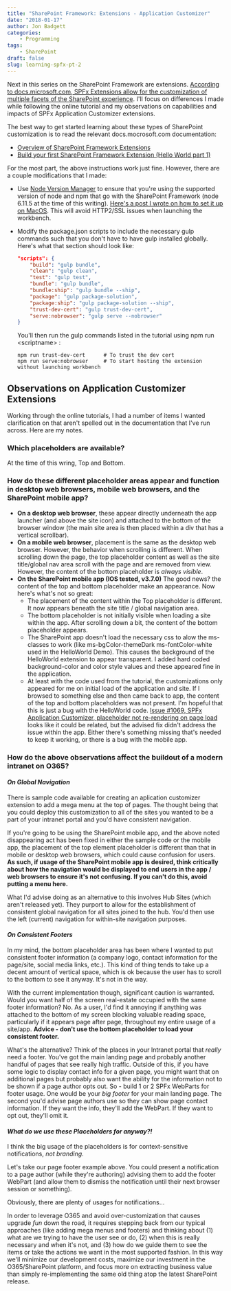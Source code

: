 ```yaml
---
title: "SharePoint Framework: Extensions - Application Customizer"
date: "2018-01-17"
author: Jon Badgett
categories:
    - Programming
tags:
    - SharePoint
draft: false
slug: learning-spfx-pt-2
---
```


Next in this series on the SharePoint Framework are extensions.
[According to docs.microsoft.com, SPFx Extensions allow for the customization of multiple facets of the SharePoint experience](https://docs.microsoft.com/en-us/sharepoint/dev/spfx/extensions/overview-extensions).
I'll focus on differences I made while following the online tutorial and my
observations on capabilities and impacts of SPFx Application Customizer
extensions.

<!--more-->

The best way to get started learning about these types of SharePoint
customization is to read the relevant docs.mocrosoft.com documentation:

-   [Overview of SharePoint Framework Extensions](https://docs.microsoft.com/en-us/sharepoint/dev/spfx/extensions/overview-extensions)
-   [Build your first SharePoint Framework Extension (Hello World part 1)](https://docs.microsoft.com/en-us/sharepoint/dev/spfx/extensions/get-started/build-a-hello-world-extension)

For the most part, the above instructions work just fine. However, there are a
couple modifications that I made:

-   Use [Node Version Manager](https://github.com/creationix/nvm) to ensure that
    you're using the supported version of node and npm that go with the SharePoint
    Framework (node 6.11.5 at the time of this writing).
    [Here's a post I wrote on how to set it up on MacOS](/2018/01/16/configuring-nvm-for-osx).
    This will avoid HTTP2/SSL issues when launching the workbench.

-   Modify the package.json scripts to include the necessary gulp commands such
    that you don't have to have gulp installed globally. Here's what that section
    should look like:

    ```json
    "scripts": {
        "build": "gulp bundle",
        "clean": "gulp clean",
        "test": "gulp test",
        "bundle": "gulp bundle",
        "bundle:ship": "gulp bundle --ship",
        "package": "gulp package-solution",
        "package:ship": "gulp package-solution --ship",
        "trust-dev-cert": "gulp trust-dev-cert",
        "serve:nobrowser": "gulp serve --nobrowser"
    }
    ```

    You'll then run the gulp commands listed in the tutorial using npm run \<scriptname\> :

    ```shell
    npm run trust-dev-cert		# To trust the dev cert
    npm run serve:nobrowser		# To start hosting the extension without launching workbench
    ```

## Observations on Application Customizer Extensions

Working through the online tutorials, I had a number of items I wanted
clarification on that aren't spelled out in the documentation that I've run
across. Here are my notes.

### Which placeholders are available?

At the time of this wring, Top and Bottom.

### How do these different placeholder areas appear and function in desktop web browsers, mobile web browsers, and the SharePoint mobile app?

-   **On a desktop web browser**, these appear directly underneath the app
    launcher (and above the site icon) and attached to the bottom of the browser
    window (the main site area is then placed within a div that has a vertical
    scrollbar).
-   **On a mobile web browser**, placement is the same as the desktop web browser.
    However, the behavior when scrolling is different. When scrolling down the
    page, the top placeholder content as well as the site title/global nav area
    scroll with the page and are removed from view. However, the content of the
    bottom placeholder is _always visible_.
-   **On the SharePoint mobile app (IOS tested, v3.7.0)** The good news? the
    content of the top and bottom placeholder make an appearance. Now here's
    what's not so great:
    -   The placement of the content within the Top placeholder is different. It now
        appears beneath the site title / global navigation area.
    -   The bottom placeholder is not initially visible when loading a site within
        the app. After scrolling down a bit, the content of the bottom placeholder
        appears.
    -   The SharePoint app doesn't load the necessary css to alow the ms- classes to
        work (like ms-bgColor-themeDark ms-fontColor-white used in the HelloWorld
        Demo). This causes the background of the HelloWorld extension to appear
        transparent. I added hard coded background-color and color style values and
        these appeared fine in the application.
    -   At least with the code used from the tutorial, the customizations only
        appeared for me on initial load of the application and site. If I browsed to
        something else and then came back to app, the content of the top and bottom
        placeholders was not present. I'm hopeful that this is just a bug with the
        HelloWorld code.
        [Issue #1069, SPFx Application Customizer, placeholder not re-rendering on page load](https://github.com/SharePoint/sp-dev-docs/issues/1069)
        looks like it could be related, but the advised fix didn't address the issue
        within the app. Either there's something missing that's needed to keep it
        working, or there is a bug with the mobile app.

### How do the above observations affect the buildout of a modern intranet on O365?

#### _On Global Navigation_

There is sample code available for creating an aplication customizer extension
to add a mega menu at the top of pages. The thought being that you could deploy
this customization to all of the sites you wanted to be a part of your intranet
portal and you'd have consistent navigation.

If you're going to be using the SharePoint mobile app, and the above noted
disappearing act has been fixed in either the sample code or the mobile app, the
placement of the top element placeholder is different than that in mobile or
desktop web browsers, which could cause confusion for users. **As such, if usage
of the SharePoint mobile app is desired, think critically about how the
navigation would be displayed to end users in the app / web browsers to ensure
it's not confusing. If you can't do this, avoid putting a menu here.**

What I'd advise doing as an alternative to this involves Hub Sites (which aren't
released yet). They purport to allow for the establishment of consistent global
navigation for all sites joined to the hub. You'd then use the left (current)
navigation for within-site navigation purposes.

#### _On Consistent Footers_

In my mind, the bottom placeholder area has been where I wanted to put
consistent footer information (a company logo, contact information for the
page/site, social media links, etc.). This kind of thing tends to take up a
decent amount of vertical space, which is ok because the user has to scroll to
the bottom to see it anyway. It's not in the way.

With the current implementation though, significant caution is warranted. Would
you want half of the screen real-estate occupied with the same footer
information? No. As a user, I'd find it annoying if anything was attached to the
bottom of my screen blocking valuable reading space, particularly if it appears
page after page, throughout my entire usage of a site/app. **Advice - don't use
the bottom placeholder to load your consistent footer.**

What's the alternative? Think of the places in your Intranet portal that
_really_ need a footer. You've got the main landing page and probably another
handful of pages that see really high traffic. Outside of this, if you have some
logic to display contact info for a given page, you might want that on
additional pages but probably also want the ability for the information not to
be shown if a page author opts out. So - build 1 or 2 SPFx WebParts for footer
usage. One would be your _big footer_ for your main landing page. The second
you'd advise page authors use so they can show page contact information. If they
want the info, they'll add the WebPart. If they want to opt out, they'll omit
it.

#### _What do we use these Placeholders for anyway?!_

I think the big usage of the placeholders is for context-sensitive
notifications, _not branding_.

Let's take our page footer example above. You could present a notification to a
page author (while they're authoring) advising them to add the footer WebPart
(and allow them to dismiss the notification until their next browser session or
something).

Obviously, there are plenty of usages for notifications...

In order to leverage O365 and avoid over-customization that causes upgrade _fun_
down the road, it requires stepping back from our typical approaches (like
adding mega menus and footers) and thinking about (1) what are we trying to have
the user see or do, (2) when this is really necessary and when it's not, and (3)
how do we guide them to see the items or take the actions we want in the most
supported fashion. In this way we'll minimize our development costs, maximize
our investment in the O365/SharePoint platform, and focus more on extracting
business value than simply re-implementing the same old thing atop the latest
SharePoint release.
